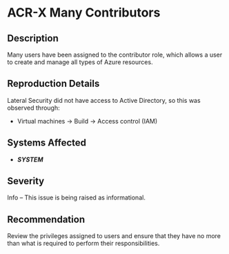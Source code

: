 ACR-X Many Contributors
=======================

Description
-----------
Many users have been assigned to the contributor role, which allows a user to create and manage all types of Azure resources.

Reproduction Details
--------------------
Lateral Security did not have access to Active Directory, so this was observed through:
* Virtual machines -> Build -> Access control (IAM)

Systems Affected
----------------
  * ***SYSTEM***

Severity
--------
Info – This issue is being raised as informational.

Recommendation
--------------
Review the privileges assigned to users and ensure that they have no more than what is required to perform their responsibilities.
